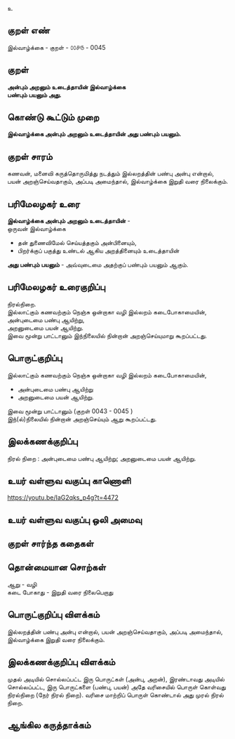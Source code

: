 உ

## குறள் எண் 

இல்வாழ்க்கை - குறள் - ௦௦௪௫ - 0045
## குறள் 

**அன்பும் அறனும் உடைத்தாயின் இல்வாழ்க்கை  
பண்பும் பயனும் அது.** 

## கொண்டு கூட்டும் முறை

**இல்வாழ்க்கை அன்பும் அறனும் உடைத்தாயின் அது பண்பும் பயனும்.**
## குறள் சாரம் 

கணவன், மனைவி கருத்தொருமித்து நடத்தும் இல்லறத்தின் பண்பு அன்பு என்றால், பயன் அறஞ்செய்வதாகும், 
அப்படி அமைந்தால், இல்வாழ்க்கை இறுதி வரை நிலைக்கும்.  

## பரிமேலழகர் உரை

**இல்வாழ்க்கை அன்பும் அறனும் உடைத்தாயின்** -  
ஒருவன் இல்வாழ்க்கை  
* தன் துணைவிமேல் செய்யத்தகும் அன்பினையும்,  
* பிறர்க்குப் பகுத்து உண்டல் ஆகிய அறத்தினையும் உடைத்தாயின்  

**அது பண்பும் பயனும்** - அவ்வுடைமை அதற்குப் பண்பும் பயனும் ஆகும். 

## பரிமேலழகர் உரைகுறிப்பு   

நிரல்நிறை.  
இல்லாட்கும் கணவற்கும் நெஞ்சு ஒன்றாகா வழி இல்லறம் கடைபோகாமையின், அன்புடைமை பண்பு ஆயிற்று,  
அறனுடைமை பயன் ஆயிற்று.  
இவை மூன்று பாட்டானும் இந்நிலையில் நின்றான் அறஞ்செய்யுமாறு கூறப்பட்டது.  

## பொருட்குறிப்பு 

இல்லாட்கும் கணவற்கும் நெஞ்சு ஒன்றாகா வழி இல்லறம் கடைபோகாமையின்,  
* அன்புடைமை பண்பு ஆயிற்று  
* அறனுடைமை பயன் ஆயிற்று.  

இவை மூன்று பாட்டானும் (குறள் 0043 - 0045 )  
இந்(ல்)நிலையில் நின்றான் அறஞ்செய்யும் ஆறு கூறப்பட்டது.  

## இலக்கணக்குறிப்பு  

நிரல் நிறை : அன்புடைமை பண்பு ஆயிற்று; அறனுடைமை பயன் ஆயிற்று.

## உயர் வள்ளுவ வகுப்பு காணொளி

https://youtu.be/IaG2qks_p4g?t=4472

## உயர் வள்ளுவ வகுப்பு ஒலி அமைவு 

 
## குறள் சார்ந்த கதைகள் 


## தொன்மையான சொற்கள்

ஆறு - வழி   
கடை போகாது - இறுதி வரை நிலைபெறாது 

## பொருட்குறிப்பு விளக்கம்

இல்லறத்தின் பண்பு அன்பு என்றால், பயன் அறஞ்செய்வதாகும், அப்படி அமைந்தால், இல்வாழ்க்கை இறுதி வரை நிலைக்கும். 

## இலக்கணக்குறிப்பு விளக்கம்

முதல் அடியில் சொல்லப்பட்ட இரு பொருட்கள் (அன்பு, அறன்), இரண்டாவது அடியில் சொல்லப்பட்ட, 
இரு பொருட்களை (பண்பு, பயன்) அதே வரிசையில் பொருள் கொள்வது நிரல்நிறை (நேர் நிரல் நிறை).
வரிசை மாற்றிப் பொருள் கொண்டால் அது முரல் நிரல் நிறை. 

## ஆங்கில கருத்தாக்கம் 


